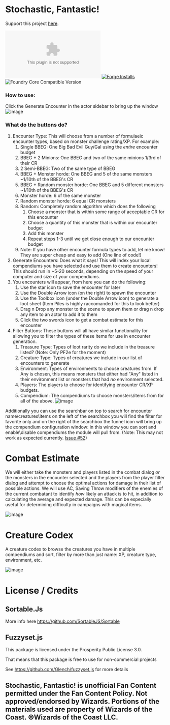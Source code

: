 # Stochastic, Fantastic!

Support this project [here](https://ko-fi.com/thetreat).

![Latest Release Download Count](https://img.shields.io/github/downloads/theripper93/dnd-randomizer/latest/module.zip?color=2b82fc&label=DOWNLOADS&style=for-the-badge) [![Forge Installs](https://img.shields.io/badge/dynamic/json?label=Forge%20Installs&query=package.installs&suffix=%25&url=https%3A%2F%2Fforge-vtt.com%2Fapi%2Fbazaar%2Fpackage%2Fdnd-randomizer&colorB=03ff1c&style=for-the-badge)](https://forge-vtt.com/bazaar#package=dnd-randomizer) ![Foundry Core Compatible Version](https://img.shields.io/badge/dynamic/json.svg?url=https%3A%2F%2Fraw.githubusercontent.com%2Fetriebe%2Fdnd-randomizer%2Fmaster%2Fmodule.json&label=Foundry%20Version&query=$.compatibleCoreVersion&colorB=orange&style=for-the-badge)

### **How to use:**

Click the Generate Encounter in the actor sidebar to bring up the window
![image](images/create-encounter.gif)

### **What do the buttons do?**

1. Encounter Type: This will choose from a number of formulaeic encounter types, based on monster challenge rating/XP. For example:
   1. Single BBEG: One Big Bad Evil Guy/Gal using the *entire* encounter budget
   2. BBEG + 2 Minions: One BBEG and two of the same minions 1/3rd of their CR
   3. 2 Semi-BBEG: Two of the same type of BBEG
   4. BBEG + Monster horde: One BBEG and 5 of the same monsters ~1/10th of the BBEG's CR
   5. BBEG + Random monster horde: One BBEG and 5 different monsters ~1/10th of the BBEG's CR
   6. Monster horde: 6 of the same monster
   7. Random monster horde: 6 equal CR monsters
   8. Random: Completely random algorithm which does the following
      1. Choose a monster that is within some range of acceptable CR for this encounter
      2. Choose a quantity of this monster that is within our encounter budget
      3. Add this monster
      4. Repeat steps 1-3 until we get close enough to our encounter budget
   9. Note: If you have other encounter formula types to add, let me know! They are super cheap and easy to add (One line of code!)
2. Generate Encounters: Does what it says! This will index your local compendiums you have selected and use them to create encounters! This should run in ~5-20 seconds, depending on the speed of your computer and size of your compendiums.
3. You encounters will appear, from here you can do the following:
   1. Use the star icon to save the encounter for later
   2. Use the Double Arrow icon (on the right) to spawn the encounter
   3. Use the Toolbox icon (under the Double Arrow icon) to generate a loot sheet (Item Piles is highly raccomanded for this to look better)
   4. Drag n Drop any monster to the scene to spawn them or drag n drop any item to an actor to add it to them
   5. Click the two swords icon to get a combat estimate for this encounter
4. Filter Buttons: These buttons will all have similar functionality for allowing you to filter the types of these items for use in encounter generation.
   1. Treasure Type: Types of loot rarity do we include in the treasure listed? (Note: Only PF2e for the moment)
   2. Creature Type: Types of creatures we include in our list of encounters to generate
   3. Environment: Types of environments to choose creatures from. If Any is chosen, this means monsters that either had "Any" listed in their environment list or monsters that had *no* environment selected.
   4. Players: The players to choose for identifying encounter CR/XP budgets.
   5. Compendium: The compendiums to choose monsters/items from for all of the above. 
![image](images/filter.gif)

Additionally you can use the searchbar on top to search for encounter name\creatures\items on the left of the searchbox you will find the filter for favorite only and on the right of the searchbox the funnel icon will bring up the compendium configuration window: in this window you can sort and enable\disable compendiums the module will pull from. (Note: This may not work as expected currently. [Issue #52](https://github.com/etriebe/dnd-randomizer/issues/52))

# Combat Estimate

We will either take the monsters and players listed in the combat dialog *or* the monsters in the encounter selected and the players from the player filter dialog and attempt to choose the optimal actions for damage in their list of possible actions. We will use AC, Saving Throw modifiers of the enemies of the current combatant to identify *how* likely an attack is to hit, in addition to calculating the average and expected damage. This can be especially useful for determining difficulty in campaigns with magical items. 

![image](images/combat-estimate.gif)


# Creature Codex

A creature codex to browse the creatures you have in multiple compendiums and sort, filter by more than just name: XP, creature type, environment, etc. 

![image](https://user-images.githubusercontent.com/7503160/183776978-a56a1a0e-04c4-489c-98ce-950d0069e93c.png)

# License / Credits

## Sortable.Js

More info here https://github.com/SortableJS/Sortable

## Fuzzyset.js

This package is licensed under the Prosperity Public License 3.0.

That means that this package is free to use for non-commercial projects

See https://github.com/Glench/fuzzyset.js for more details

## Stochastic, Fantastic! is unofficial Fan Content permitted under the Fan Content Policy. Not approved/endorsed by Wizards. Portions of the materials used are property of Wizards of the Coast. ©Wizards of the Coast LLC.
